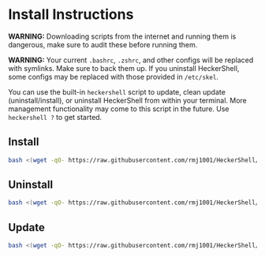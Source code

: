 # Install Instructions

**WARNING:** Downloading scripts from the internet and running them
is dangerous, make sure to audit these before running them.

**WARNING:** Your current `.bashrc`, `.zshrc`, and other configs will be
replaced with symlinks. Make sure to back them up. If you uninstall HeckerShell,
some configs may be replaced with those provided in `/etc/skel`.

You can use the built-in `heckershell` script to update, clean update (uninstall/install),
or uninstall HeckerShell from within your terminal. More management functionality
may come to this script in the future. Use `heckershell ?` to get started.

## **Install**

```bash
bash <(wget -qO- https://raw.githubusercontent.com/rmj1001/HeckerShell/main/auto/install.sh)
```

## **Uninstall**

```bash
bash <(wget -qO- https://raw.githubusercontent.com/rmj1001/HeckerShell/main/auto/uninstall.sh)
```

## **Update**

```bash
bash <(wget -qO- https://raw.githubusercontent.com/rmj1001/HeckerShell/main/auto/update.sh)
```
